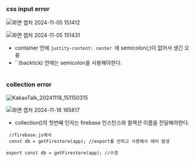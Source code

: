 ###  css input error
![화면 캡처 2024-11-05 151412](https://github.com/user-attachments/assets/9028b079-6701-4de5-9ff1-c84299061b07)

![화면 캡처 2024-11-05 151431](https://github.com/user-attachments/assets/4e355196-7afc-45ac-bb4d-54b0254cc9d4)

- container 안에 `justity-content: center `에 semicolon(;)이 없어서 생긴 오류
-  ``(backtick) 안에는 semicolon을 사용해야한다.
#
### collection error
![KakaoTalk_20241118_151150315](https://github.com/user-attachments/assets/bd8cf79d-4fb6-49ad-9819-befad06e6f72)

![화면 캡처 2024-11-18 165817](https://github.com/user-attachments/assets/5a6b1015-931e-459a-b192-cdb07371fbc2)
- collection()의 첫번째 인자는 firebase 인스턴스와 컬렉션 이름을 전달해야한다.
```
 //firebase.js에서
 const db = getFirestore(app); //export를 안하고 사용해서 에러 발생
```
```
export const db = getFirestore(app); //수정
```
